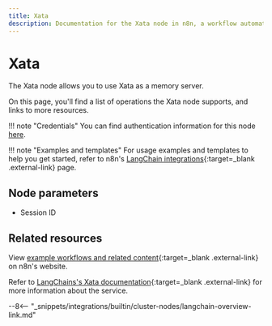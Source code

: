```yaml
---
title: Xata
description: Documentation for the Xata node in n8n, a workflow automation platform. Includes details of operations and configuration, and links to examples and credentials information.
---
```


# Xata

The Xata node allows you to use Xata as a memory server.

On this page, you'll find a list of operations the Xata node supports, and links to more resources.

!!! note "Credentials"
    You can find authentication information for this node [here](/integrations/builtin/credentials/xata/).

!!! note "Examples and templates"
	For usage examples and templates to help you get started, refer to n8n's [LangChain integrations](https://n8n.io/integrations/langchain/){:target=_blank .external-link} page.
	
## Node parameters

* Session ID

## Related resources

View [example workflows and related content](https://n8n.io/integrations/langchain/){:target=_blank .external-link} on n8n's website.

Refer to [LangChains's Xata documentation](https://js.langchain.com/docs/modules/memory/integrations/xata){:target=_blank .external-link} for more information about the service.

--8<-- "_snippets/integrations/builtin/cluster-nodes/langchain-overview-link.md"
